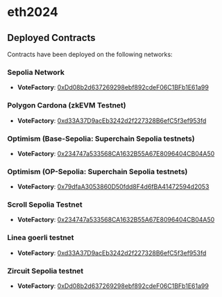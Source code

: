 # eth2024

## Deployed Contracts

Contracts have been deployed on the following networks:

### Sepolia Network

- **VoteFactory**: [0xDd08b2d637269298ebf892cdeF06C1BFb1E61a99](https://sepolia.etherscan.io/address/0xDd08b2d637269298ebf892cdeF06C1BFb1E61a99)

### Polygon Cardona (zkEVM Testnet)

- **VoteFactory**: [0xd33A37D9acEb3242d2f227328B6efC5f3ef953fd](https://cardona-zkevm.polygonscan.com/address/0xd33A37D9acEb3242d2f227328B6efC5f3ef953fd)

### Optimism (Base-Sepolia: Superchain Sepolia testnets)

- **VoteFactory**: [0x234747a533568CA1632B55A67E8096404CB04A50](https://base-sepolia.blockscout.com/address/0x234747a533568CA1632B55A67E8096404CB04A50)

### Optimism (OP-Sepolia: Superchain Sepolia testnets)

- **VoteFactory**: [0x79dfaA3053860D50fdd8F4d6fBA41472594d2053](https://sepolia-optimistic.etherscan.io/address/0x79dfaA3053860D50fdd8F4d6fBA41472594d2053)

### Scroll Sepolia Testnet

- **VoteFactory**: [0x234747a533568CA1632B55A67E8096404CB04A50](https://sepolia.scrollscan.com/address/0x234747a533568CA1632B55A67E8096404CB04A50)

### Linea goerli testnet

- **VoteFactory**: [0xd33A37D9acEb3242d2f227328B6efC5f3ef953fd](https://goerli.lineascan.build/address/0xd33A37D9acEb3242d2f227328B6efC5f3ef953fd)

### Zircuit Sepolia testnet

- **VoteFactory**: [0xDd08b2d637269298ebf892cdeF06C1BFb1E61a99](https://explorer.zircuit.com/address/0xDd08b2d637269298ebf892cdeF06C1BFb1E61a99)
